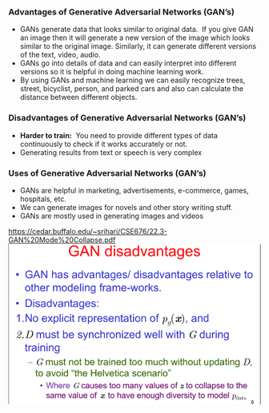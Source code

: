 ### Advantages of Generative Adversarial Networks (GAN’s)

- GANs generate data that looks similar to original data.  If you give GAN an image then it will generate a new version of the image which looks similar to the original image. Similarly, it can generate different versions of the text, video, audio.
- GANs go into details of data and can easily interpret into different versions so it is helpful in doing machine learning work.
- By using GANs and machine learning we can easily recognize trees, street, bicyclist, person, and parked cars and also can calculate the distance between different objects.

### Disadvantages of Generative Adversarial Networks (GAN’s)

- **Harder to train:**  You need to provide different types of data continuously to check if it works accurately or not.
- Generating results from text or speech is very complex

### Uses of Generative Adversarial Networks (GAN’s)

- GANs are helpful in marketing, advertisements, e-commerce, games, hospitals, etc.
- We can generate images for novels and other story writing stuff.
- GANs are mostly used in generating images and videos

https://cedar.buffalo.edu/~srihari/CSE676/22.3-GAN%20Mode%20Collapse.pdf
![](attachment/40cb71cc418b8d60181f6554c077703c.png)